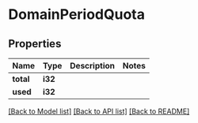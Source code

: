# DomainPeriodQuota

## Properties

Name | Type | Description | Notes
------------ | ------------- | ------------- | -------------
**total** | **i32** |  |
**used** | **i32** |  |

[[Back to Model list]](./README.md#documentation-for-models) [[Back to API list]](./README.md#documentation-for-api-endpoints) [[Back to README]](../README.md)
